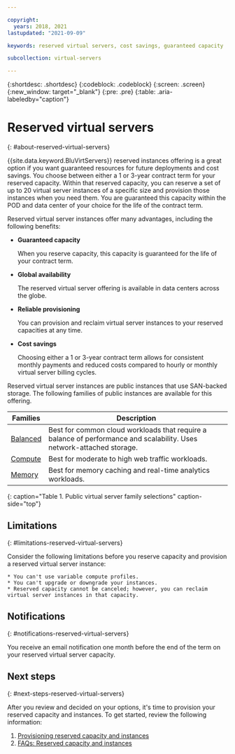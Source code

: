 ```yaml
---

copyright:
  years: 2018, 2021
lastupdated: "2021-09-09"

keywords: reserved virtual servers, cost savings, guaranteed capacity 

subcollection: virtual-servers

---
```


{:shortdesc: .shortdesc}
{:codeblock: .codeblock}
{:screen: .screen}
{:new_window: target="_blank"}
{:pre: .pre}
{:table: .aria-labeledby="caption"}

# Reserved virtual servers
{: #about-reserved-virtual-servers}

{{site.data.keyword.BluVirtServers}} reserved instances offering is a great option if you want guaranteed resources for future deployments and cost savings. You choose between either a 1 or 3-year contract term for your reserved capacity. Within that reserved capacity, you can reserve a set of up to 20 virtual server instances of a specific size and provision those instances when you need them. You are guaranteed this capacity within the POD and data center of your choice for the life of the contract term.

Reserved virtual server instances offer many advantages, including the following benefits:

* **Guaranteed capacity**

    When you reserve capacity, this capacity is guaranteed for the life of your contract term. 
    
* **Global availability**
    
    The reserved virtual server offering is available in data centers across the globe.

* **Reliable provisioning**
   
   You can provision and reclaim virtual server instances to your reserved capacities at any time.

* **Cost savings**
    
    Choosing either a 1 or 3-year contract term allows for consistent monthly payments and reduced costs compared to hourly or monthly virtual server billing cycles.

Reserved virtual server instances are public instances that use SAN-backed storage. The following families of public instances are available for this offering.

| Families  | Description                                                                                              |
| ----------------------- | -------------------------------------------------------------------------------------------------------- | 
| [Balanced](/docs/virtual-servers?topic=virtual-servers-about-virtual-server-profiles#balanced) | Best for common cloud workloads that require a balance of performance and scalability. Uses network-attached storage.|
| [Compute](/docs/virtual-servers?topic=virtual-servers-about-virtual-server-profiles#compute) | Best for moderate to high web traffic workloads.|
| [Memory](/docs/virtual-servers?topic=virtual-servers-about-virtual-server-profiles#memory)  | Best for memory caching and real-time analytics workloads. |
{: caption="Table 1. Public virtual server family selections" caption-side="top"}

## Limitations 
{: #limitations-reserved-virtual-servers}

Consider the following limitations before you reserve capacity and provision a reserved virtual server instance:

    * You can't use variable compute profiles.
    * You can't upgrade or downgrade your instances.
    * Reserved capacity cannot be canceled; however, you can reclaim virtual server instances in that capacity.
    
## Notifications
{: #notifications-reserved-virtual-servers}

You receive an email notification one month before the end of the term on your reserved virtual server capacity.

## Next steps
{: #next-steps-reserved-virtual-servers}

After you review and decided on your options, it's time to provision your reserved capacity and instances. To get started, review the following information:

   1. [Provisioning reserved capacity and instances](/docs/virtual-servers?topic=virtual-servers-provisioning-reserved-capacity-and-instances#provisioning-reserved-capacity-and-instances)
   2. [FAQs: Reserved capacity and instances](/docs/virtual-servers?topic=virtual-servers-faqs-reserved-capacity-and-instances#faqs-reserved-capacity-and-instances)
